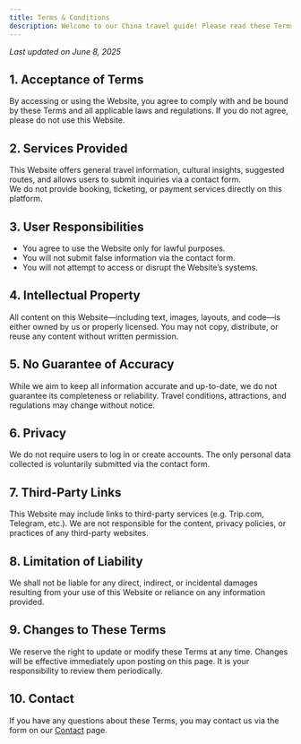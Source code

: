 ```yaml
---
title: Terms & Conditions
description: Welcome to our China travel guide! Please read these Terms and Conditions carefully before using our services.
---
```


_Last updated on June 8, 2025_


## 1. Acceptance of Terms

By accessing or using the Website, you agree to comply with and be bound by these Terms and all applicable laws and regulations. If you do not agree, please do not use this Website.

## 2. Services Provided

This Website offers general travel information, cultural insights, suggested routes, and allows users to submit inquiries via a contact form.  
We do not provide booking, ticketing, or payment services directly on this platform.

## 3. User Responsibilities

- You agree to use the Website only for lawful purposes.
- You will not submit false information via the contact form.
- You will not attempt to access or disrupt the Website’s systems.

## 4. Intellectual Property

All content on this Website—including text, images, layouts, and code—is either owned by us or properly licensed. You may not copy, distribute, or reuse any content without written permission.

## 5. No Guarantee of Accuracy

While we aim to keep all information accurate and up-to-date, we do not guarantee its completeness or reliability. Travel conditions, attractions, and regulations may change without notice.

## 6. Privacy

We do not require users to log in or create accounts. The only personal data collected is voluntarily submitted via the contact form. 

## 7. Third-Party Links

This Website may include links to third-party services (e.g. Trip.com, Telegram, etc.). We are not responsible for the content, privacy policies, or practices of any third-party websites.

## 8. Limitation of Liability

We shall not be liable for any direct, indirect, or incidental damages resulting from your use of this Website or reliance on any information provided.

## 9. Changes to These Terms

We reserve the right to update or modify these Terms at any time. Changes will be effective immediately upon posting on this page. It is your responsibility to review them periodically.

## 10. Contact

If you have any questions about these Terms, you may contact us via the form on our [Contact](./#contact) page.
